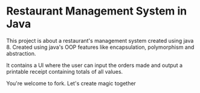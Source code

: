 # Restaurant Management System in Java

This project is about a restaurant's management system created using java 8.
Created using java's OOP features like encapsulation, polymorphism and abstraction.

It contains a UI where the user can input the orders made and output a printable receipt containing totals of all values.

You're welcome to fork. Let's create magic together
